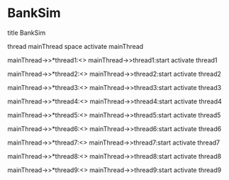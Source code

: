 # BankSim


title BankSim

thread mainThread
space 
activate mainThread

mainThread->>*thread1:<<create>>
mainThread->>thread1:start
activate thread1

mainThread->>*thread2:<<create>>
mainThread->>thread2:start
activate thread2

mainThread->>*thread3:<<create>>
mainThread->>thread3:start
activate thread3

mainThread->>*thread4:<<create>>
mainThread->>thread4:start
activate thread4

mainThread->>*thread5:<<create>>
mainThread->>thread5:start
activate thread5

mainThread->>*thread6:<<create>>
mainThread->>thread6:start
activate thread6

mainThread->>*thread7:<<create>>
mainThread->>thread7:start
activate thread7

mainThread->>*thread8:<<create>>
mainThread->>thread8:start
activate thread8

mainThread->>*thread9:<<create>>
mainThread->>thread9:start
activate thread9


